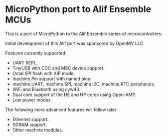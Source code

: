 MicroPython port to Alif Ensemble MCUs
======================================

This is a port of MicroPython to the Alif Ensemble series of microcontrollers.

Initial development of this Alif port was sponsored by OpenMV LLC.

Features currently supported:
- UART REPL.
- TinyUSB with CDC and MSC device support.
- Octal SPI flash with XIP mode.
- machine.Pin support with named pins.
- machine.UART, machine.SPI, machine.I2C, machine.RTC peripherals.
- WiFi and Bluetooth using cyw43.
- Dual core support of the HE and HP cores using Open-AMP.
- Low power modes.

The following more advanced features will follow later:
- Ethernet support.
- SDRAM support.
- Other machine modules.
